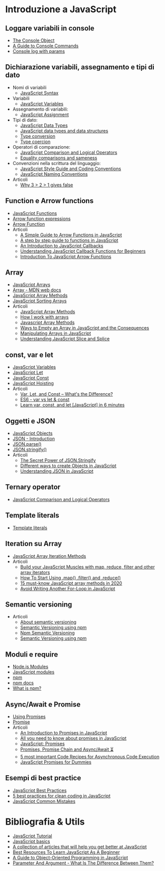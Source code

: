# Introduzione a JavaScript

## Loggare variabili in console

* [The Console Object](https://www.w3schools.com/Jsref/api_console.asp)
* [A Guide to Console Commands](https://css-tricks.com/a-guide-to-console-commands/)
* [Console log with params](https://h.daily-dev-tips.com/console-log-with-params)


## Dichiarazione variabili, assegnamento e tipi di dato

* Nomi di variabili
    * [JavaScript Syntax](https://www.w3schools.com/js/js_syntax.asp)
* Variabili
    * [JavaScript Variables](https://www.w3schools.com/js/js_variables.asp)
* Assegnamento di variabili: 
    * [JavaScript Assignment](https://www.w3schools.com/js/js_assignment.asp)
* Tipi di dato: 
    * [JavaScript Data Types](https://www.w3schools.com/js/js_datatypes.asp)
    * [JavaScript data types and data structures](https://developer.mozilla.org/en-US/docs/Web/JavaScript/Data_structures)
    * [Type conversion](https://developer.mozilla.org/en-US/docs/Glossary/Type_conversion)
    * [Type coercion](https://developer.mozilla.org/en-US/docs/Glossary/Type_coercion)
* Operatori di comparazione: 
    * [JavaScript Comparison and Logical Operators](https://www.w3schools.com/js/js_comparisons.asp)
    * [Equality comparisons and sameness](https://developer.mozilla.org/en-US/docs/Web/JavaScript/Equality_comparisons_and_sameness)
* Convenzioni nella scrittura del linguaggio: 
    * [JavaScript Style Guide and Coding Conventions](https://www.w3schools.com/js/js_conventions.asp)
    * [JavaScript Naming Conventions](https://www.robinwieruch.de/javascript-naming-conventions)
* Articoli
    * [Why 3 > 2 > 1 gives false](https://kahdev.hashnode.dev/why-3-greater-2-greater-1-gives-false)


## Function e Arrow functions

* [JavaScript Functions](https://www.w3schools.com/js/js_functions.asp)
* [Arrow function expressions](https://developer.mozilla.org/en-US/docs/Web/JavaScript/Reference/Functions/Arrow_functions)
* [Arrow Function
](https://www.w3schools.com/js/js_arrow_function.asp)
* Articoli
    * [A Simple Guide to Arrow Functions in JavaScript](https://lo-victoria.com/a-simple-guide-to-arrow-functions-in-javascript-ckd6kqoaz023am8s15m0u4x5k)
    * [A step by step guide to functions in JavaScript](https://blog.rutikwankhade.dev/a-step-by-step-guide-to-functions-in-javascript-ck988kutu0038css17bxftivd)
    * [An Introduction to JavaScript Callbacks](https://blog.nemotivity.xyz/an-introduction-to-javascript-callbacks-ckdcmybdx03qu66s1eh06a991)
    * [Understanding JavaScript Callback Functions for Beginners](https://lo-victoria.com/understanding-javascript-callback-functions-for-beginners-ckav5w0qj07694us1xik1nstt)
    * [Introduction To JavaScript Arrow Functions](https://yourwonder.hashnode.dev/arrow-functions-cka896kes01zey6s1ndq1gpdt)


## Array

* [JavaScript Arrays](https://www.w3schools.com/js/js_arrays.asp)
* [Array - MDN web docs](https://developer.mozilla.org/en-US/docs/Web/JavaScript/Reference/Global_Objects/Array)
* [JavaScript Array Methods](https://www.w3schools.com/js/js_array_methods.asp)
* [JavaScript Sorting Arrays](https://www.w3schools.com/js/js_array_sort.asp)
* Articoli
    * [JavaScript Array Methods](https://blog.gyenabubakar.dev/javascript-array-methods-ck8z9mfch01jqmys126svpjmg)
    * [How I work with arrays](https://hashnode.com/post/how-i-work-with-arrays-ckbub745k00dwkbs1bdtiakeb)
    * [Javascript Array Methods](https://hashnode.com/post/javascript-array-methods-ckbiq3chr015r0ns11tqglykb)
    * [Ways to Empty an Array in JavaScript and the Consequences](https://blog.greenroots.info/ways-to-empty-an-array-in-javascript-and-the-consequences-cjwt45q9d002h2fs1kz5a77a2)
    * [Manipulating Arrays in JavaScript](https://bolajiayodeji.com/manipulating-arrays-in-javascript-cjvuuty3500354js1sba6z6yr)
    * [Understanding JavaScript Slice and Splice](https://babysteps.hashnode.dev/understanding-javascript-slice-and-splice-ckd8vl17x00bpqus1cysu10qy)


## const, var e let

* [JavaScript Variables](https://www.w3schools.com/js/js_variables.asp)
* [JavaScript Let](https://www.w3schools.com/js/js_let.asp)
* [JavaScript Const](https://www.w3schools.com/js/js_const.asp)
* [JavaScript Hoisting](https://www.w3schools.com/js/js_hoisting.asp)
* Articoli
    * [Var, Let, and Const – What's the Difference?](https://www.freecodecamp.org/news/var-let-and-const-whats-the-difference/)
    * [ES6 - var vs let & const](https://blog.skay.dev/es6-var-vs-let-and-const-ckecjlmq700rs9as17u813cxk)
    * [Learn var, const, and let [JavaScript] in 6 minutes](https://sarveshkadam.tech/learn-var-const-and-let-javascript-in-6-minutes)


## Oggetti e JSON

* [JavaScript Objects
](https://www.w3schools.com/js/js_object_definition.asp)
* [JSON - Introduction
](https://www.w3schools.com/js/js_json_intro.asp)
* [JSON.parse()](https://www.w3schools.com/js/js_json_parse.asp)
* [JSON.stringify()](https://www.w3schools.com/js/js_json_stringify.asp)
* Articoli
    * [The Secret Power of JSON.Stringify](https://medium.com/better-programming/the-secret-power-of-json-stringify-f5aad9370ad)
    * [Different ways to create Objects in JavaScript](https://blog.pankaj.pro/different-ways-to-create-objects-in-javascript-ck66i6wqp03ip89s1uw155rb7)
    * [Understanding JSON in JavaScript](https://medium.com/@timothyrobards/understanding-json-in-javascript-5098876d0915)


## Ternary operator

* [JavaScript Comparison and Logical Operators](https://www.w3schools.com/js/js_comparisons.asp)


## Template literals

* [Template literals](https://developer.mozilla.org/en-US/docs/Web/JavaScript/Reference/Template_literals)


## Iteration su Array

* [JavaScript Array Iteration Methods](https://www.w3schools.com/JS/js_array_iteration.asp)
* Articoli
    * [Build your JavaScript Muscles with map, reduce, filter and other array iterators](https://blog.greenroots.info/build-your-javascript-muscles-with-map-reduce-filter-and-other-array-iterators-cjyo22miw000xzss1ydfqveib)
    * [How To Start Using .map() .filter() and .reduce()](https://medium.com/better-programming/how-to-start-using-map-filter-and-reduce-e01edba0d81)
    * [15 must-know JavaScript array methods in 2020](https://hashnode.com/post/15-must-know-javascript-array-methods-in-2020-ck5cc0zqm01b9qps1dpig0mtv)
    * [Avoid Writing Another For-Loop in JavaScript](https://medium.com/better-programming/never-write-another-for-loop-in-javascript-9db11afa6445)


## Semantic versioning

* Articoli
    * [About semantic versioning](https://docs.npmjs.com/about-semantic-versioning)
    * [Semantic Versioning using npm](https://nodejs.dev/learn/semantic-versioning-using-npm)
    * [Npm Semantic Versioning](https://www.javascripttutorial.net/nodejs-tutorial/npm-semantic-versioning/)
    * [Semantic Versioning using npm](https://flaviocopes.com/npm-semantic-versioning/)


## Moduli e require

* [Node.js Modules](https://www.w3schools.com/nodejs/nodejs_modules.asp)
* [JavaScript modules](https://developer.mozilla.org/en-US/docs/Web/JavaScript/Guide/Modules)
* [npm](https://www.npmjs.com/)
* [npm docs](https://docs.npmjs.com/about-npm/)
* [What is npm?](https://www.w3schools.com/whatis/whatis_npm.asp)


## Async/Await e Promise

* [Using Promises](https://developer.mozilla.org/en-US/docs/Web/JavaScript/Guide/Using_promises)
* [Promise](https://javascript.info/promise-basics)
* Articoli
    * [An Introduction to Promises in JavaScript](https://medium.com/better-programming/an-introduction-to-promises-in-javascript-a29bfdad4643)
    * [All you need to know about promises in JavaScript](https://admerox.hashnode.dev/all-you-need-to-know-about-promises-in-javascript-ckdj4hgsz01dgzzs1fo9ph9sq)
    * [JavaScript: Promises](https://blog.gyenabubakar.dev/javascript-promises-ck2arq86l00nt3ns1s5xtia35)
    * [Promises, Promise Chain and Async/Await ⏳](https://hashnode.com/post/promises-promise-chain-and-asyncawait-hourglass-with-flowing-sand-cjsmf41pz004nzts12balynb2)
    * [5 most important Code Recipes for Asynchronous Code Execution](https://hashnode.com/post/5-most-important-code-recipes-for-asynchronous-code-execution-cjsw5i2ce0007los1haaqla7b)
    * [JavaScript Promises for Dummies](https://scotch.io/tutorials/javascript-promises-for-dummies)


## Esempi di best practice

* [JavaScript Best Practices](https://www.w3schools.com/js/js_best_practices.asp)
* [5 best practices for clean coding in JavaScript](https://deepaksisodiya.hashnode.dev/5-best-practices-for-clean-coding-in-javascript-ckewx32f801e7ggs1ddys9m3f)
* [JavaScript Common Mistakes](https://www.w3schools.com/js/js_mistakes.asp)


# Bibliografia & Utils

* [JavaScript Tutorial](https://www.w3schools.com/js/default.asp)
* [JavaScript basics](https://developer.mozilla.org/en-US/docs/Learn/Getting_started_with_the_web/JavaScript_basics)
* [A collection of articles that will help you get better at JavaScript](https://github.com/didicodes/javascript-dev-bookmarks)
* [Best Resources To Learn JavaScript As A Beginner](https://pit.hashnode.dev/best-resources-to-learn-javascript-as-a-beginner-ckdr7cmma04ehl9s1dq85cr4i)
* [A Guide to Object-Oriented Programming in JavaScript](https://medium.com/better-programming/object-oriented-programming-in-javascript-b3bda28d3e81)
* [Parameter And Argument - What Is The Difference Between Them?](https://catalins.tech/parameter-and-argument-what-is-the-difference-between-them)